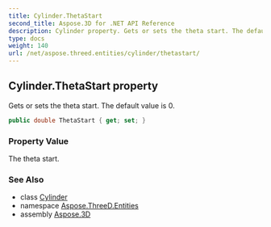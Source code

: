 ```yaml
---
title: Cylinder.ThetaStart
second_title: Aspose.3D for .NET API Reference
description: Cylinder property. Gets or sets the theta start. The default value is 0
type: docs
weight: 140
url: /net/aspose.threed.entities/cylinder/thetastart/
---
```

## Cylinder.ThetaStart property

Gets or sets the theta start. The default value is 0.

```csharp
public double ThetaStart { get; set; }
```

### Property Value

The theta start.

### See Also

* class [Cylinder](../)
* namespace [Aspose.ThreeD.Entities](../../../aspose.threed.entities/)
* assembly [Aspose.3D](../../../)


